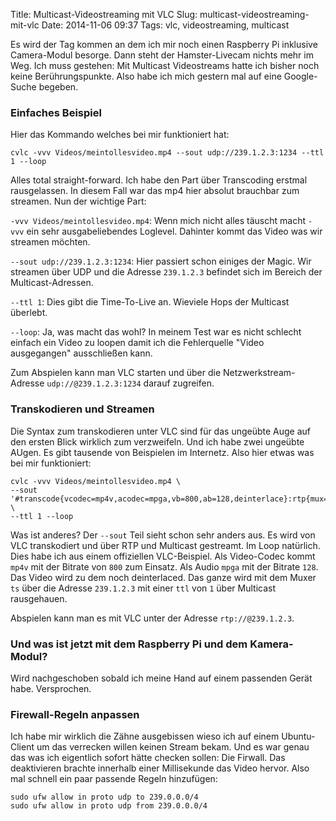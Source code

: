 Title: Multicast-Videostreaming mit VLC 
Slug: multicast-videostreaming-mit-vlc
Date: 2014-11-06 09:37
Tags: vlc, videostreaming, multicast

Es wird der Tag kommen an dem ich mir noch einen Raspberry Pi inklusive Camera-Modul besorge. Dann steht der Hamster-Livecam nichts mehr im Weg. Ich muss gestehen: Mit Multicast Videostreams hatte ich bisher noch keine Berührungspunkte. Also habe ich mich gestern mal auf eine Google-Suche begeben. 


### Einfaches Beispiel

Hier das Kommando welches bei mir funktioniert hat:

	cvlc -vvv Videos/meintollesvideo.mp4 --sout udp://239.1.2.3:1234 --ttl 1 --loop

Alles total straight-forward. Ich habe den Part über Transcoding erstmal rausgelassen. In diesem Fall war das mp4 hier absolut brauchbar zum streamen. Nun der wichtige Part:

`-vvv Videos/meintollesvideo.mp4`: Wenn mich nicht alles täuscht macht `-vvv` ein sehr ausgabeliebendes Loglevel. Dahinter kommt das Video was wir streamen möchten.

`--sout udp://239.1.2.3:1234`: Hier passiert schon einiges der Magic. Wir streamen über UDP und die Adresse `239.1.2.3` befindet sich im Bereich der Multicast-Adressen.

`--ttl 1`: Dies gibt die Time-To-Live an. Wieviele Hops der Multicast überlebt.

`--loop`: Ja, was macht das wohl? In meinem Test war es nicht schlecht einfach ein Video zu loopen damit ich die Fehlerquelle "Video ausgegangen" ausschließen kann. 

Zum Abspielen kann man VLC starten und über die Netzwerkstream-Adresse `udp://@239.1.2.3:1234` darauf zugreifen.


### Transkodieren und Streamen

Die Syntax zum transkodieren unter VLC sind für das ungeübte Auge auf den ersten Blick wirklich zum verzweifeln. Und ich habe zwei ungeübte AUgen. Es gibt tausende von Beispielen im Internetz. Also hier etwas was bei mir funktioniert:

	cvlc -vvv Videos/meintollesvideo.mp4 \
	--sout '#transcode{vcodec=mp4v,acodec=mpga,vb=800,ab=128,deinterlace}:rtp{mux=ts,dst=239.1.2.3}' \ 
	--ttl 1 --loop

Was ist anderes? Der `--sout` Teil sieht schon sehr anders aus. Es wird von VLC transkodiert und über RTP und Multicast gestreamt. Im Loop natürlich. Dies habe ich aus einem offiziellen VLC-Beispiel. Als Video-Codec kommt `mp4v` mit der Bitrate von `800` zum Einsatz. Als Audio `mpga` mit der Bitrate `128`. Das Video wird zu dem noch deinterlaced. Das ganze wird mit dem Muxer `ts` über die Adresse `239.1.2.3` mit einer `ttl` von `1` über Multicast rausgehauen.

Abspielen kann man es mit VLC unter der Adresse `rtp://@239.1.2.3`.


### Und was ist jetzt mit dem Raspberry Pi und dem Kamera-Modul?

Wird nachgeschoben sobald ich meine Hand auf einem passenden Gerät habe. Versprochen.


### Firewall-Regeln anpassen

Ich habe mir wirklich die Zähne ausgebissen wieso ich auf einem Ubuntu-Client um das verrecken willen keinen Stream bekam. Und es war genau das was ich eigentlich sofort hätte checken sollen: Die Firwall. Das deaktivieren brachte innerhalb einer Millisekunde das Video hervor. Also mal schnell ein paar passende Regeln hinzufügen:

	sudo ufw allow in proto udp to 239.0.0.0/4
	sudo ufw allow in proto udp from 239.0.0.0/4

